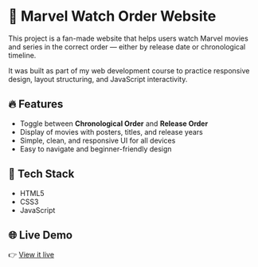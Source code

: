 # 🦸 Marvel Watch Order Website

This project is a fan-made website that helps users watch Marvel movies and series in the correct order — either by release date or chronological timeline.

It was built as part of my web development course to practice responsive design, layout structuring, and JavaScript interactivity.

## 🔥 Features

- Toggle between **Chronological Order** and **Release Order**
- Display of movies with posters, titles, and release years
- Simple, clean, and responsive UI for all devices
- Easy to navigate and beginner-friendly design

## 🚀 Tech Stack

- HTML5
- CSS3
- JavaScript

## 🌐 Live Demo

👉 [View it live](https://gazi05.github.io/marvel-watch-order/)
